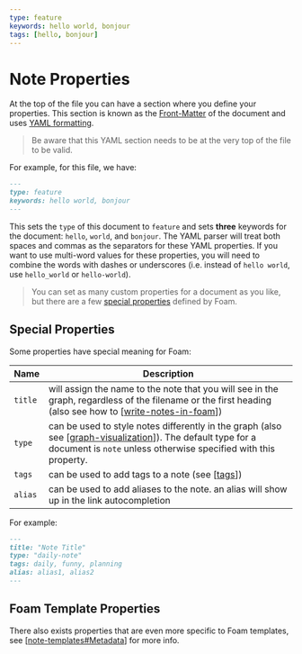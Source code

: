 ```yaml
---
type: feature
keywords: hello world, bonjour
tags: [hello, bonjour]
---
```


# Note Properties

At the top of the file you can have a section where you define your properties. This section is known as the [Front-Matter](https://learn.cloudcannon.com/jekyll/introduction-to-jekyll-front-matter/) of the document and uses [YAML formatting](https://www.codeproject.com/Articles/1214409/Learn-YAML-in-five-minutes).

> Be aware that this YAML section needs to be at the very top of the file to be valid.

For example, for this file, we have:

```markdown
---
type: feature
keywords: hello world, bonjour
---
```

This sets the `type` of this document to `feature` and sets **three** keywords for the document: `hello`, `world`, and `bonjour`. The YAML parser will treat both spaces and commas as the separators for these YAML properties. If you want to use multi-word values for these properties, you will need to combine the words with dashes or underscores (i.e. instead of `hello world`, use `hello_world` or `hello-world`).

> You can set as many custom properties for a document as you like, but there are a few [special properties](#special-properties) defined by Foam.

## Special Properties

Some properties have special meaning for Foam:

| Name    | Description                                                                                                                                                                      |
| ------- | -------------------------------------------------------------------------------------------------------------------------------------------------------------------------------- |
| `title` | will assign the name to the note that you will see in the graph, regardless of the filename or the first heading (also see how to [[write-notes-in-foam]])                       |
| `type`  | can be used to style notes differently in the graph (also see [[graph-visualization]]). The default type for a document is `note` unless otherwise specified with this property. |
| `tags`  | can be used to add tags to a note (see [[tags]])                                                                                                                                 |
| `alias` | can be used to add aliases to the note. an alias will show up in the link autocompletion                                                                                         |

For example:

```markdown
---
title: "Note Title"
type: "daily-note"
tags: daily, funny, planning
alias: alias1, alias2
---
```

## Foam Template Properties

There also exists properties that are even more specific to Foam templates, see [[note-templates#Metadata]] for more info.

[//begin]: # "Autogenerated link references for markdown compatibility"
[write-notes-in-foam]: ../getting-started/write-notes-in-foam.md "Writing Notes"
[graph-visualization]: graph-visualization.md "Graph Visualization"
[tags]: tags.md "Tags"
[note-templates#Metadata]: note-templates.md "Note Templates"
[//end]: # "Autogenerated link references"
